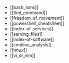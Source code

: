 - [[bash_isms]]
- [[find_command]]
- [[freedom_of_movement]]
- [[powershell_cheatsheet]]
- [[index-of-services]]
- [[serving_files]]
- [[index-of-software]]
- [[cmdline_analysis]]
- [[tmux]]
- [[vi_or_vim]]


